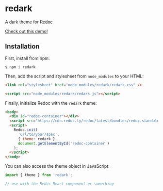 # redark

A dark theme for [Redoc](https://github.com/Redocly/redoc)

[Check out this demo!](https://docs.dilanxd.com/redark)

## Installation

First, install from npm:

```
$ npm i redark
```

Then, add the script and stylesheet from `node_modules` to your HTML:

```html
<link rel="stylesheet" href="node_modules/redark/redark.css" />

<script src="node_modules/redark/redark.js"></script>
```

Finally, initialize Redoc with the `redark` theme:

```html
<body>
  <div id="redoc-container"></div>
  <script src="https://cdn.redoc.ly/redoc/latest/bundles/redoc.standalone.js"></script>
  <script>
    Redoc.init(
      'url/to/your/spec',
      { theme: redark },
      document.getElementById('redoc-container')
    );
  </script>
</body>
```

You can also access the theme object in JavaScript:

```js
import { theme } from 'redark';

// use with the Redoc React component or something
```
